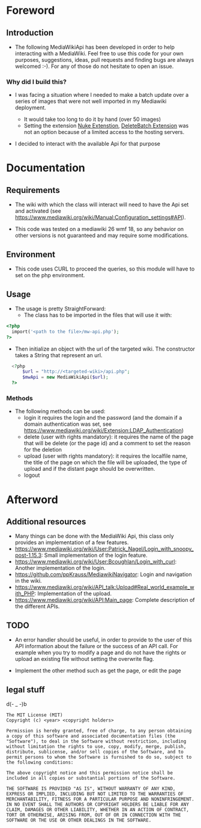 # Foreword

## Introduction

* The following MediaWikiApi has been developed in order to help interacting with a MediaWiki. Feel free to use this code for your own purposes, suggestions, ideas, pull requests and finding bugs are always welcomed :-). For any of those do not hesitate to open an issue.

### Why did I build this?

* I was facing a situation where I needed to make a batch update over a series of images that were not well imported in my Mediawiki deployment.
  * It would take too long to do it by hand (over 50 images)
  * Setting the extension [Nuke Extenstion](https://www.mediawiki.org/wiki/Extension:Nuke), [DeleteBatch Extension](https://www.mediawiki.org/wiki/Extension:DeleteBatch) was not an option because of a limited access to the hosting servers.

* I decided to interact with the available Api for that purpose

# Documentation

## Requirements

* The wiki with which the class will interact will need to have the Api set and activated (see https://www.mediawiki.org/wiki/Manual:Configuration_settings#API).

* This code was tested on a mediawiki 26 wmf 18, so any behavior on other versions is not guaranteed and may require some modifications.

## Environment

* This code uses CURL to proceed the queries, so this module will have to set on the php environment.

## Usage

* The usage is pretty StraightForward:
  * The class has to be imported in the files that will use it with:
```php
<?php
  import('<path to the file>/mw-api.php');
?>
```
  * Then initialize an object with the url of the targeted wiki. The constructor takes a String that represent an url.
```php
  <?php
      $url = "http://<targeted-wiki>/api.php";
      $mwApi = new MediaWikiApi($url);
  ?>
```

### Methods

* The following methods can be used:
  * login it requires the login and the password (and the domain if a domain authentication was set, see https://www.mediawiki.org/wiki/Extension:LDAP_Authentication)
  * delete (user with rights mandatory): it requires the name of the page that will be delete (or the page id) and a comment to set the reason for the deletion
  * upload (user with rights mandatory): it requires the localfile name, the title of the page on which the file will be uploaded, the type of upload and if the distant page should be overwritten.
  * logout

# Afterword

## Additional resources

* Many things can be done with the MediaWiki Api, this class only provides an implementation of a few features.
* https://www.mediawiki.org/wiki/User:Patrick_Nagel/Login_with_snoopy_post-1.15.3: Small implementation of the login feature.
* https://www.mediawiki.org/wiki/User:Bcoughlan/Login_with_curl: Another implementation of the login.
* https://github.com/ppKrauss/MediawikiNavigator: Login and navigation in the wiki.
* https://www.mediawiki.org/wiki/API_talk:Upload#Real_world_example_with_PHP: Implementation of the upload.
* https://www.mediawiki.org/wiki/API:Main_page: Complete description of the different APIs.


## TODO

* An error handler should be useful, in order to provide to the user of this API information about the failure or the success of an API call. For example when you try to modify a page and do not have the rights or upload an existing file without setting the overwrite flag.

* Implement the other method such as get the page, or edit the page

## legal stuff

d(- _ -)b

```
The MIT License (MIT)
Copyright (c) <year> <copyright holders>

Permission is hereby granted, free of charge, to any person obtaining a copy of this software and associated documentation files (the "Software"), to deal in the Software without restriction, including without limitation the rights to use, copy, modify, merge, publish, distribute, sublicense, and/or sell copies of the Software, and to permit persons to whom the Software is furnished to do so, subject to the following conditions:

The above copyright notice and this permission notice shall be included in all copies or substantial portions of the Software.

THE SOFTWARE IS PROVIDED "AS IS", WITHOUT WARRANTY OF ANY KIND, EXPRESS OR IMPLIED, INCLUDING BUT NOT LIMITED TO THE WARRANTIES OF MERCHANTABILITY, FITNESS FOR A PARTICULAR PURPOSE AND NONINFRINGEMENT. IN NO EVENT SHALL THE AUTHORS OR COPYRIGHT HOLDERS BE LIABLE FOR ANY CLAIM, DAMAGES OR OTHER LIABILITY, WHETHER IN AN ACTION OF CONTRACT, TORT OR OTHERWISE, ARISING FROM, OUT OF OR IN CONNECTION WITH THE SOFTWARE OR THE USE OR OTHER DEALINGS IN THE SOFTWARE.
```
